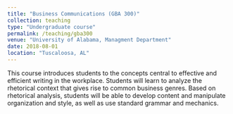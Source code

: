 ```yaml
---
title: "Business Communications (GBA 300)"
collection: teaching
type: "Undergraduate course"
permalink: /teaching/gba300
venue: "University of Alabama, Managment Department"
date: 2018-08-01
location: "Tuscaloosa, AL"
---
```


This course introduces students to the concepts central to effective and efficient writing in the workplace. Students will learn to analyze the rhetorical context that gives rise to common business genres. Based on rhetorical analysis, students will be able to develop content and manipulate organization and style, as well as use standard grammar and mechanics. 
